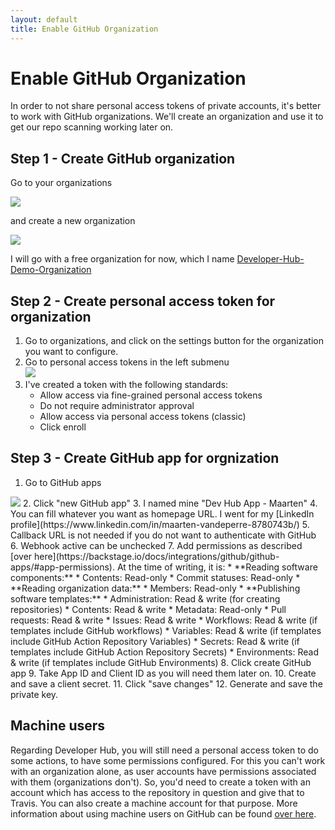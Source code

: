 ```yaml
---
layout: default
title: Enable GitHub Organization
---
```


# Enable GitHub Organization
In order to not share personal access tokens of private accounts, it's better to work
with GitHub organizations. We'll create an organization and use it to get our repo scanning working later on.

## Step 1 - Create GitHub organization
Go to your organizations  

<img src="https://raw.githubusercontent.com/maarten-vandeperre/developer-hub-documentation/main/images/your_organizations.png" class="large">  

and create a new organization  

<img src="https://raw.githubusercontent.com/maarten-vandeperre/developer-hub-documentation/main/images/create_github_organization.png" class="large">  

I will go with a free organization for now, which I name [Developer-Hub-Demo-Organization](https://github.com/Developer-Hub-Demo-Organization)

## Step 2 - Create personal access token for organization
1. Go to organizations, and click on the settings button for the organization you want to configure.
2. Go to personal access tokens in the left submenu  
   <img src="https://raw.githubusercontent.com/maarten-vandeperre/developer-hub-documentation/main/images/organization_pat.png" class="large">  
3. I've created a token with the following standards:
   * Allow access via fine-grained personal access tokens
   * Do not require administrator approval
   * Allow access via personal access tokens (classic)
   * Click enroll

## Step 3 - Create GitHub app for orgnization
1. Go to GitHub apps  
<img src="https://raw.githubusercontent.com/maarten-vandeperre/developer-hub-documentation/main/images/go_to_github_apps.png" class="large">  
2. Click "new GitHub app"
3. I named mine "Dev Hub App - Maarten"
4. You can fill whatever you want as homepage URL. I went for my [LinkedIn profile](https://www.linkedin.com/in/maarten-vandeperre-8780743b/)
5. Callback URL is not needed if you do not want to authenticate with GitHub
6. Webhook active can be unchecked
7. Add permissions as described [over here](https://backstage.io/docs/integrations/github/github-apps/#app-permissions). At the time of writing, it is:
   * **Reading software components:**
     * Contents: Read-only 
     * Commit statuses: Read-only 
   * **Reading organization data:**
     * Members: Read-only 
   * **Publishing software templates:**
     * Administration: Read & write (for creating repositories)
     * Contents: Read & write 
     * Metadata: Read-only
     * Pull requests: Read & write 
     * Issues: Read & write 
     * Workflows: Read & write (if templates include GitHub workflows)
     * Variables: Read & write (if templates include GitHub Action Repository Variables)
     * Secrets: Read & write (if templates include GitHub Action Repository Secrets)
     * Environments: Read & write (if templates include GitHub Environments)
8. Click create GitHub app
9. Take App ID and Client ID as you will need them later on.
10. Create and save a client secret.
11. Click "save changes"
12. Generate and save the private key.

## Machine users
Regarding Developer Hub, you will still need a personal access token to do some actions,
to have some permissions configured. For this you can't work with an organization alone, as
user accounts have permissions associated with them (organizations don't). 
So, you'd need to create a token with an account which has access to the repository in question and give that to Travis. 
You can also create a machine account for that purpose. More information about using machine users on
GitHub can be found [over here](https://docs.github.com/en/authentication/connecting-to-github-with-ssh/managing-deploy-keys#machine-users).